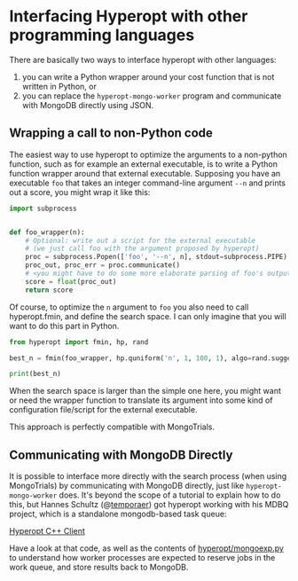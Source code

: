 # Interfacing Hyperopt with other programming languages

There are basically two ways to interface hyperopt with other languages:

1. you can write a Python wrapper around your cost function that is not written in Python, or
2. you can replace the `hyperopt-mongo-worker` program and communicate with MongoDB directly using JSON.

## Wrapping a call to non-Python code

The easiest way to use hyperopt to optimize the arguments to a non-python function, such as for example an external executable, is to write a Python function wrapper around that external executable. Supposing you have an executable `foo` that takes an integer command-line argument `--n` and prints out a score, you might wrap it like this:

```python
import subprocess


def foo_wrapper(n):
    # Optional: write out a script for the external executable
    # (we just call foo with the argument proposed by hyperopt)
    proc = subprocess.Popen(['foo', '--n', n], stdout=subprocess.PIPE)
    proc_out, proc_err = proc.communicate()
    # <you might have to do some more elaborate parsing of foo's output here>
    score = float(proc_out)
    return score
```

Of course, to optimize the `n` argument to `foo` you also need to call hyperopt.fmin, and define the search space. I can only imagine that you will want to do this part in Python.

```python
from hyperopt import fmin, hp, rand

best_n = fmin(foo_wrapper, hp.quniform('n', 1, 100, 1), algo=rand.suggest)

print(best_n)
```

When the search space is larger than the simple one here, you might want or need the wrapper function to translate its argument into some kind of configuration file/script for the external executable.

This approach is perfectly compatible with MongoTrials.

## Communicating with MongoDB Directly

It is possible to interface more directly with the search process (when using MongoTrials) by communicating with MongoDB directly, just like `hyperopt-mongo-worker` does. It's beyond the scope of a tutorial to explain how to do this, but Hannes Schultz (@[temporaer](https://github.com/temporaer)) got hyperopt working with his MDBQ project, which is a standalone mongodb-based task queue:

[Hyperopt C++ Client](https://github.com/temporaer/MDBQ/blob/master/src/example/hyperopt_client.cpp)

Have a look at that code, as well as the contents of [hyperopt/mongoexp.py](https://github.com/jaberg/hyperopt/blob/master/hyperopt/mongoexp.py) to understand how worker processes are expected to reserve jobs in the work queue, and store results back to MongoDB.
